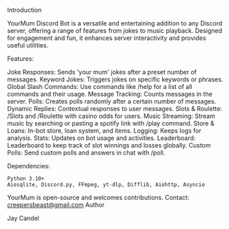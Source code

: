 Introduction

YourMum Discord Bot is a versatile and entertaining addition to any Discord server, offering a range of features from jokes to music playback. Designed for engagement and fun, it enhances server interactivity and provides useful utilities.

Features:

Joke Responses: Sends 'your mum' jokes after a preset number of messages.
Keyword Jokes: Triggers jokes on specific keywords or phrases.
Global Slash Commands: Use commands like /help for a list of all commands and their usage.
Message Tracking: Counts messages in the server.
Polls: Creates polls randomly after a certain number of messages.
Dynamic Replies: Contextual responses to user messages.
Slots & Roulette: /Slots and /Roulette with casino odds for users.
Music Streaming: Stream music by searching or pasting a spotify link with /play command.
Store & Loans: In-bot store, loan system, and items.
Logging: Keeps logs for analysis.
Stats: Updates on bot usage and activities.
Leaderboard: Leaderboard to keep track of slot winnings and losses globally.
Custom Polls: Send custom polls and answers in chat with /poll.

Dependencies:

    Python 3.10+
    Aiosqlite, Discord.py, FFmpeg, yt-dlp, Difflib, Aiohttp, Asyncio


YourMum is open-source and welcomes contributions. Contact: creepersbeast@gmail.com
Author

Jay Candel

